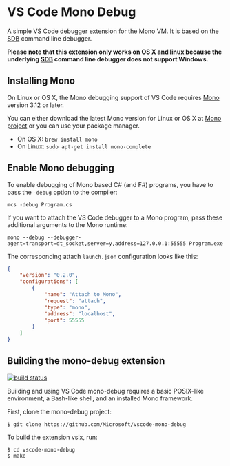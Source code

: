 # VS Code Mono Debug

A simple VS Code debugger extension for the Mono VM. It is based on the [SDB](https://github.com/mono/sdb) command line debugger.

**Please note that this extension only works on OS X and linux because the underlying [SDB](https://github.com/mono/sdb) command line debugger does not support Windows.**

## Installing Mono

On Linux or OS X, the Mono debugging support of VS Code requires [Mono](http://www.mono-project.com/) version 3.12 or later.

You can either download the latest Mono version for Linux or OS X at [Mono project](http://www.mono-project.com/download/) or you can use your package manager.

* On OS X: `brew install mono`
* On Linux: `sudo apt-get install mono-complete`

## Enable Mono debugging

To enable debugging of Mono based C# (and F#) programs, you have to pass the `-debug` option to the compiler:

```
mcs -debug Program.cs
```

If you want to attach the VS Code debugger to a Mono program, pass these additional arguments to the Mono runtime:

```
mono --debug --debugger-agent=transport=dt_socket,server=y,address=127.0.0.1:55555 Program.exe
```

The corresponding attach `launch.json` configuration looks like this:

```json
{
    "version": "0.2.0",
    "configurations": [
        {
            "name": "Attach to Mono",
            "request": "attach",
            "type": "mono",
            "address": "localhost",
            "port": 55555
        }
    ]
}
```

## Building the mono-debug extension

[![build status](https://travis-ci.org/Microsoft/vscode-mono-debug.svg?branch=master)](https://travis-ci.org/Microsoft/vscode-mono-debug)

Building and using VS Code mono-debug requires a basic POSIX-like environment, a Bash-like
shell, and an installed Mono framework.

First, clone the mono-debug project:

```
$ git clone https://github.com/Microsoft/vscode-mono-debug
```

To build the extension vsix, run:

```
$ cd vscode-mono-debug
$ make
```